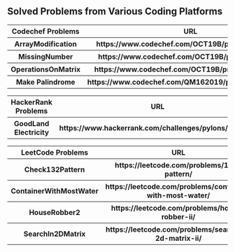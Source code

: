 ## Solved Problems from Various Coding Platforms

<html lang="en">
    <meta charset="utf-8">
  <link rel="dns-prefetch" href="https://github.githubassets.com">
  <link rel="dns-prefetch" href="https://avatars0.githubusercontent.com">
  <link rel="dns-prefetch" href="https://avatars1.githubusercontent.com">
  <link rel="dns-prefetch" href="https://avatars2.githubusercontent.com">
  <link rel="dns-prefetch" href="https://avatars3.githubusercontent.com">
  <link rel="dns-prefetch" href="https://github-cloud.s3.amazonaws.com">
  <link rel="dns-prefetch" href="https://user-images.githubusercontent.com/">



  <link crossorigin="anonymous" media="all" integrity="sha512-6n1YJKtZY5Ca6umfKUilaXS5b6Cxywb+4eGfryi/HfvOYvzbbnahUwkAgkmpV9RExoZ8rSXE+q5o+j9V1KJQJQ==" rel="stylesheet" href="https://github.githubassets.com/assets/frameworks-ee617bc9c481ffefa8d30b335398af1f.css" />

<body>
<table>
  <tr>
    <th>Codechef Problems</th>
    <th>URL</th>
    <th>Solution</th>
  </tr>
  <tbody>
  <tr>
    <th>ArrayModification</th>
    <th>https://www.codechef.com/OCT19B/problems/MARM/</th>
    <th><a href="https://github.com/pramodhosahalli/solved_problems/blob/master/Codechef/October_Long/ArrayModification.py">Python</a>         </th>
  </tr>
  <tr>
    <th>MissingNumber</th>
    <th>https://www.codechef.com/OCT19B/problems/MSNG</th>
    <th><a href="https://github.com/pramodhosahalli/solved_problems/blob/master/Codechef/October_Long/MissingNumber.py">Python</a>         </th>
  </tr>
  <tr>
    <th>OperationsOnMatrix</th>
    <th>https://www.codechef.com/OCT19B/problems/SAKTAN</th>
    <th><a href="https://github.com/pramodhosahalli/solved_problems/blob/master/Codechef/October_Long/OperationsOnMatrix.java">Java</a>         </th>
  </tr> 
  <tr>
    <th>Make Palindrome</th>
    <th>https://www.codechef.com/QM162019/problems/KQM16B/</th>
    <th><a href="https://github.com/pramodhosahalli/solved_problems/blob/master/Codechef/October_Long/RemoveMinCharsToMakePalindrome.py">Python</a>         </th>
  </tr> 
  </tbody>
</table>
     
<table>
  <tr>
    <th>HackerRank Problems</th>
    <th>URL</th>
    <th>Solution</th>
  </tr>
  <tbody>
  <tr>
    <th>GoodLand Electricity</th>
    <th>https://www.hackerrank.com/challenges/pylons/problem</th>
    <th><a href="https://github.com/pramodhosahalli/solved_problems/blob/master/HackerRank/GoodLandElectricity.py">Python</a>         </th>
  </tr>
  </tbody>
</table>


<table>
  <tr>
    <th>LeetCode Problems</th>
    <th>URL</th>
    <th>Solution</th>
  </tr>
  <tbody>
  <tr>
    <th>Check132Pattern</th>
    <th>https://leetcode.com/problems/132-pattern/</th>
    <th><a href="https://github.com/pramodhosahalli/solved_problems/blob/master/LeetCode/Check132Pattern.java">Java</a></th>
  </tr>
  <tr>
    <th>ContainerWithMostWater</th>
    <th>https://leetcode.com/problems/container-with-most-water/</th>
    <th><a href="https://github.com/pramodhosahalli/solved_problems/blob/master/LeetCode/ContainerWithMostWater.py">Python</a></th>
  </tr>
  <tr>
    <th>HouseRobber2</th>
    <th>https://leetcode.com/problems/house-robber-ii/</th>
    <th><a href="https://github.com/pramodhosahalli/solved_problems/blob/master/LeetCode/HouseRobber2.py">Python</a></th>
  </tr>
  <tr>
    <th>SearchIn2DMatrix</th>
    <th>https://leetcode.com/problems/search-a-2d-matrix-ii/</th>
    <th><a href="https://github.com/pramodhosahalli/solved_problems/blob/master/LeetCode/SearchIn2DMatrix.java">Java</a></th>
  </tr>
  </tbody>
</table>

</body>
</html>
